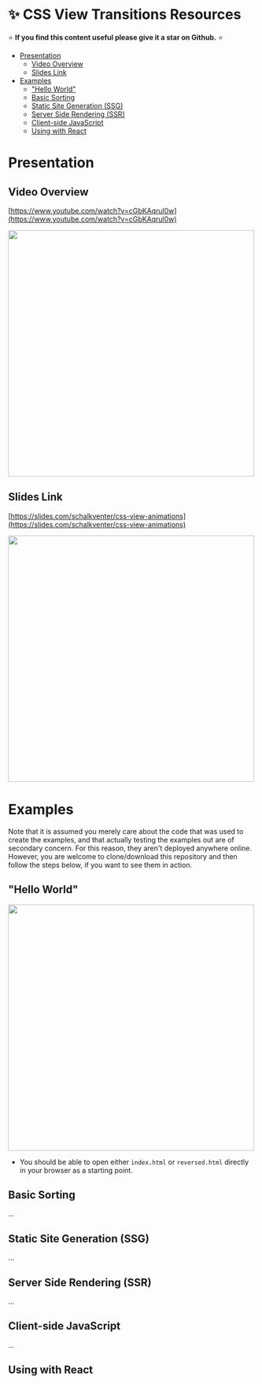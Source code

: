 <!-- omit in toc -->
# ✨ CSS View Transitions Resources

⭐ **If you find this content useful please give it a star on Github.** ⭐

- [Presentation](#presentation)
  - [Video Overview](#video-overview)
  - [Slides Link](#slides-link)
- [Examples](#examples)
  - ["Hello World"](#hello-world)
  - [Basic Sorting](#basic-sorting)
  - [Static Site Generation (SSG)](#static-site-generation-ssg)
  - [Server Side Rendering (SSR)](#server-side-rendering-ssr)
  - [Client-side JavaScript](#client-side-javascript)
  - [Using with React](#using-with-react)

# Presentation

## Video Overview

[https://www.youtube.com/watch?v=cGbKAqrul0w](https://www.youtube.com/watch?v=cGbKAqrul0w)

<a href="https://www.youtube.com/watch?v=cGbKAqrul0w">
  <img src="https://github.com/user-attachments/assets/dece5c8b-4d8f-424c-b530-9efb9b18775c" width="500">
</a>

## Slides Link

[https://slides.com/schalkventer/css-view-animations](https://slides.com/schalkventer/css-view-animations)

<a href="https://slides.com/schalkventer/css-view-animations">
  <img src="https://github.com/user-attachments/assets/c41a5c2b-2e93-47e4-9d36-3ca238871e48" width="500">
</a>


# Examples

Note that it is assumed you merely care about the code that was used to create the examples, and that actually testing the examples out are of secondary concern. For this reason, they aren't deployed anywhere online. However, you are welcome to clone/download this repository and then follow the steps below, if you want to see them in action.

## "Hello World"

<a href="https://github.com/schalkventer/css-view-transition-resources/tree/main/examples/basic-intro">
  <img src="https://github.com/user-attachments/assets/99555850-ed74-4ef3-9c1d-f6256bf3bc58" width="500">
</a>

- You should be able to open either `index.html` or `reversed.html` directly in your browser as a starting point.

## Basic Sorting

...

## Static Site Generation (SSG)

...

## Server Side Rendering (SSR)

...

## Client-side JavaScript

...

## Using with React
